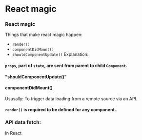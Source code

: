 # React magic

### React magic
Things that make react magic happen:
* `render()`
* `componentDidMount()`
* `shouldComponentUpdate()`
Explanation:
#### `props`, part of `state`, are sent from parent to child `Component`.
#### "shouldComponentUpdate()"
#### componentDidMount()
Ususally: To trigger data loading from a remote source via an API.
#### `render()` is required to be defined for any component.


### API data fetch:
In React
